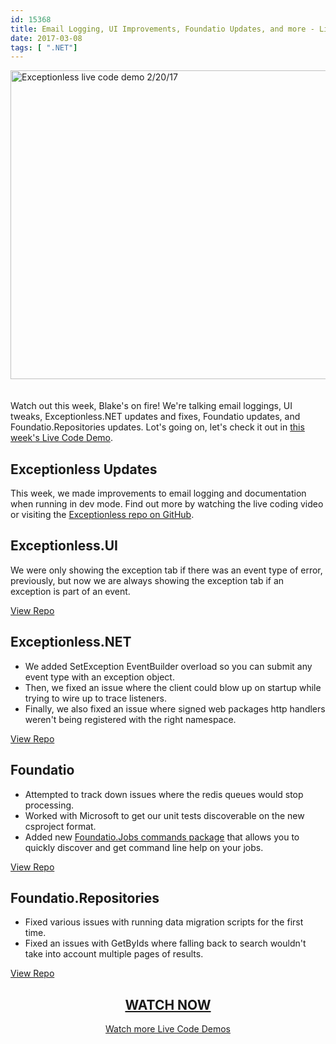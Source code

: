 ```yaml
---
id: 15368
title: Email Logging, UI Improvements, Foundatio Updates, and more - Live Code Demo
date: 2017-03-08
tags: [ ".NET"]
---
```

[<img loading="lazy" class="aligncenter size-large wp-image-15370" style="margin-bottom: 20px;" src="/assets/img/news/live-code-demo-170308-1024x538.jpg" alt="Exceptionless live code demo 2/20/17" width="940" height="494" data-id="15370" srcset="/assets/live-code-demo-170308-1024x538.jpg 1024w, /assets/live-code-demo-170308-300x158.jpg 300w, /assets/live-code-demo-170308-768x403.jpg 768w, /assets/live-code-demo-170308.jpg 1200w" sizes="(max-width: 940px) 100vw, 940px" />](https://www.liveedu.tv/niemyjski/2qyKy-exceptionless-weekly-demo-2-20-17/xAq0E-exceptionless-weekly-demo-2-20-17/)

Watch out this week, Blake's on fire! We're talking email loggings, UI tweaks, Exceptionless.NET updates and fixes, Foundatio updates, and Foundatio.Repositories updates. Lot's going on, let's check it out in [this week's Live Code Demo](https://www.liveedu.tv/niemyjski/2qyKy-exceptionless-weekly-demo-2-20-17/xAq0E-exceptionless-weekly-demo-2-20-17/).<!--more-->

## Exceptionless Updates

This week, we made improvements to email logging and documentation when running in dev mode. Find out more by watching the live coding video or visiting the [Exceptionless repo on GitHub](https://github.com/exceptionless/Exceptionless).

## Exceptionless.UI

We were only showing the exception tab if there was an event type of error, previously, but now we are always showing the exception tab if an exception is part of an event.

[View Repo](https://github.com/exceptionless/Exceptionless.UI)

## Exceptionless.NET

* We added SetException EventBuilder overload so you can submit any event type with an exception object.
* Then, we fixed an issue where the client could blow up on startup while trying to wire up to trace listeners.
* Finally, we also fixed an issue where signed web packages http handlers weren't being registered with the right namespace.

[View Repo](https://github.com/exceptionless/Exceptionless.Net)

## Foundatio

* Attempted to track down issues where the redis queues would stop processing.
* Worked with Microsoft to get our unit tests discoverable on the new csproject format.
* Added new [Foundatio.Jobs commands package](https://github.com/exceptionless/Foundatio/commit/50dddaa52d3cc929a62d42b40f8d767e4f916545) that allows you to quickly discover and get command line help on your jobs.

[View Repo](https://github.com/exceptionless/Foundatio)

## Foundatio.Repositories

* Fixed various issues with running data migration scripts for the first time.
* Fixed an issues with GetByIds where falling back to search wouldn't take into account multiple pages of results.

[View Repo](https://github.com/exceptionless/Foundatio.Repositories)

<h2 style="text-align: center;">
  <a href="https://www.liveedu.tv/niemyjski/2qyKy-exceptionless-weekly-demo-2-20-17/xAq0E-exceptionless-weekly-demo-2-20-17/">WATCH NOW</a>
</h2>

<p style="text-align: center;">
  <a href="/category/live-coding/">Watch more Live Code Demos</a>
</p>
